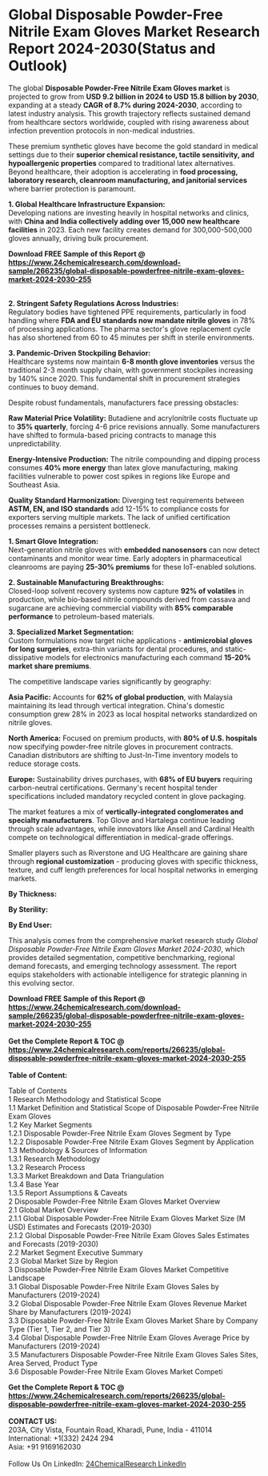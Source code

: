 <h1>Global Disposable Powder-Free Nitrile Exam Gloves Market Research Report 2024-2030(Status and Outlook)</h1><p>The global <strong>Disposable Powder-Free Nitrile Exam Gloves market</strong> is projected to grow from <strong>USD 9.2 billion in 2024 to USD 15.8 billion by 2030</strong>, expanding at a steady <strong>CAGR of 8.7% during 2024-2030</strong>, according to latest industry analysis. This growth trajectory reflects sustained demand from healthcare sectors worldwide, coupled with rising awareness about infection prevention protocols in non-medical industries.</p><p>These premium synthetic gloves have become the gold standard in medical settings due to their <strong>superior chemical resistance, tactile sensitivity, and hypoallergenic properties</strong> compared to traditional latex alternatives. Beyond healthcare, their adoption is accelerating in <strong>food processing, laboratory research, cleanroom manufacturing, and janitorial services</strong> where barrier protection is paramount.</p><p><strong>1. Global Healthcare Infrastructure Expansion:</strong><br>
Developing nations are investing heavily in hospital networks and clinics, with <strong>China and India collectively adding over 15,000 new healthcare facilities</strong> in 2023. Each new facility creates demand for 300,000-500,000 gloves annually, driving bulk procurement.</p><div><b>Download FREE Sample of this Report @ 
            <a href="https://www.24chemicalresearch.com/download-sample/266235/global-disposable-powderfree-nitrile-exam-gloves-market-2024-2030-255">
            https://www.24chemicalresearch.com/download-sample/266235/global-disposable-powderfree-nitrile-exam-gloves-market-2024-2030-255</a></b></div><br><p><strong>2. Stringent Safety Regulations Across Industries:</strong><br>
Regulatory bodies have tightened PPE requirements, particularly in food handling where <strong>FDA and EU standards now mandate nitrile gloves</strong> in 78% of processing applications. The pharma sector's glove replacement cycle has also shortened from 60 to 45 minutes per shift in sterile environments.</p><p><strong>3. Pandemic-Driven Stockpiling Behavior:</strong><br>
Healthcare systems now maintain <strong>6-8 month glove inventories</strong> versus the traditional 2-3 month supply chain, with government stockpiles increasing by 140% since 2020. This fundamental shift in procurement strategies continues to buoy demand.</p><p>Despite robust fundamentals, manufacturers face pressing obstacles:</p><p><strong>Raw Material Price Volatility:</strong> Butadiene and acrylonitrile costs fluctuate up to <strong>35% quarterly</strong>, forcing 4-6 price revisions annually. Some manufacturers have shifted to formula-based pricing contracts to manage this unpredictability.</p><p><strong>Energy-Intensive Production:</strong> The nitrile compounding and dipping process consumes <strong>40% more energy</strong> than latex glove manufacturing, making facilities vulnerable to power cost spikes in regions like Europe and Southeast Asia.</p><p><strong>Quality Standard Harmonization:</strong> Diverging test requirements between <strong>ASTM, EN, and ISO standards</strong> add 12-15% to compliance costs for exporters serving multiple markets. The lack of unified certification processes remains a persistent bottleneck.</p><p><strong>1. Smart Glove Integration:</strong><br>
Next-generation nitrile gloves with <strong>embedded nanosensors</strong> can now detect contaminants and monitor wear time. Early adopters in pharmaceutical cleanrooms are paying <strong>25-30% premiums</strong> for these IoT-enabled solutions.</p><p><strong>2. Sustainable Manufacturing Breakthroughs:</strong><br>
Closed-loop solvent recovery systems now capture <strong>92% of volatiles</strong> in production, while bio-based nitrile compounds derived from cassava and sugarcane are achieving commercial viability with <strong>85% comparable performance</strong> to petroleum-based materials.</p><p><strong>3. Specialized Market Segmentation:</strong><br>
Custom formulations now target niche applications - <strong>antimicrobial gloves for long surgeries</strong>, extra-thin variants for dental procedures, and static-dissipative models for electronics manufacturing each command <strong>15-20% market share premiums</strong>.</p><p>The competitive landscape varies significantly by geography:</p><p><strong>Asia Pacific:</strong> Accounts for <strong>62% of global production</strong>, with Malaysia maintaining its lead through vertical integration. China's domestic consumption grew 28% in 2023 as local hospital networks standardized on nitrile gloves.</p><p><strong>North America:</strong> Focused on premium products, with <strong>80% of U.S. hospitals</strong> now specifying powder-free nitrile gloves in procurement contracts. Canadian distributors are shifting to Just-In-Time inventory models to reduce storage costs.</p><p><strong>Europe:</strong> Sustainability drives purchases, with <strong>68% of EU buyers</strong> requiring carbon-neutral certifications. Germany's recent hospital tender specifications included mandatory recycled content in glove packaging.</p><p>The market features a mix of <strong>vertically-integrated conglomerates and specialty manufacturers</strong>. Top Glove and Hartalega continue leading through scale advantages, while innovators like Ansell and Cardinal Health compete on technological differentiation in medical-grade offerings.</p><p>Smaller players such as Riverstone and UG Healthcare are gaining share through <strong>regional customization</strong> - producing gloves with specific thickness, texture, and cuff length preferences for local hospital networks in emerging markets.</p><p><strong>By Thickness:</strong></p><p><strong>By Sterility:</strong></p><p><strong>By End User:</strong></p><p>This analysis comes from the comprehensive market research study <em>Global Disposable Powder-Free Nitrile Exam Gloves Market 2024-2030</em>, which provides detailed segmentation, competitive benchmarking, regional demand forecasts, and emerging technology assessment. The report equips stakeholders with actionable intelligence for strategic planning in this evolving sector.</p><div><b>Download FREE Sample of this Report @ 
            <a href="https://www.24chemicalresearch.com/download-sample/266235/global-disposable-powderfree-nitrile-exam-gloves-market-2024-2030-255">
            https://www.24chemicalresearch.com/download-sample/266235/global-disposable-powderfree-nitrile-exam-gloves-market-2024-2030-255</a></b></div><br><div><b>Get the Complete Report & TOC @ 
            <a href="https://www.24chemicalresearch.com/reports/266235/global-disposable-powderfree-nitrile-exam-gloves-market-2024-2030-255">
            https://www.24chemicalresearch.com/reports/266235/global-disposable-powderfree-nitrile-exam-gloves-market-2024-2030-255</a></b></div><br>
            <b>Table of Content:</b><p>Table of Contents<br />
1 Research Methodology and Statistical Scope<br />
1.1 Market Definition and Statistical Scope of Disposable Powder-Free Nitrile Exam Gloves<br />
1.2 Key Market Segments<br />
1.2.1 Disposable Powder-Free Nitrile Exam Gloves Segment by Type<br />
1.2.2 Disposable Powder-Free Nitrile Exam Gloves Segment by Application<br />
1.3 Methodology & Sources of Information<br />
1.3.1 Research Methodology<br />
1.3.2 Research Process<br />
1.3.3 Market Breakdown and Data Triangulation<br />
1.3.4 Base Year<br />
1.3.5 Report Assumptions & Caveats<br />
2 Disposable Powder-Free Nitrile Exam Gloves Market Overview<br />
2.1 Global Market Overview<br />
2.1.1 Global Disposable Powder-Free Nitrile Exam Gloves Market Size (M USD) Estimates and Forecasts (2019-2030)<br />
2.1.2 Global Disposable Powder-Free Nitrile Exam Gloves Sales Estimates and Forecasts (2019-2030)<br />
2.2 Market Segment Executive Summary<br />
2.3 Global Market Size by Region<br />
3 Disposable Powder-Free Nitrile Exam Gloves Market Competitive Landscape<br />
3.1 Global Disposable Powder-Free Nitrile Exam Gloves Sales by Manufacturers (2019-2024)<br />
3.2 Global Disposable Powder-Free Nitrile Exam Gloves Revenue Market Share by Manufacturers (2019-2024)<br />
3.3 Disposable Powder-Free Nitrile Exam Gloves Market Share by Company Type (Tier 1, Tier 2, and Tier 3)<br />
3.4 Global Disposable Powder-Free Nitrile Exam Gloves Average Price by Manufacturers (2019-2024)<br />
3.5 Manufacturers Disposable Powder-Free Nitrile Exam Gloves Sales Sites, Area Served, Product Type<br />
3.6 Disposable Powder-Free Nitrile Exam Gloves Market Competi</p><div><b>Get the Complete Report & TOC @ 
            <a href="https://www.24chemicalresearch.com/reports/266235/global-disposable-powderfree-nitrile-exam-gloves-market-2024-2030-255">
            https://www.24chemicalresearch.com/reports/266235/global-disposable-powderfree-nitrile-exam-gloves-market-2024-2030-255</a></b></div><br><b>CONTACT US:</b><br>
            203A, City Vista, Fountain Road, Kharadi, Pune, India - 411014<br>
            International: +1(332) 2424 294<br>
            Asia: +91 9169162030 <br><br>
            Follow Us On LinkedIn: <a href="https://www.linkedin.com/company/24chemicalresearch/">24ChemicalResearch LinkedIn</a>